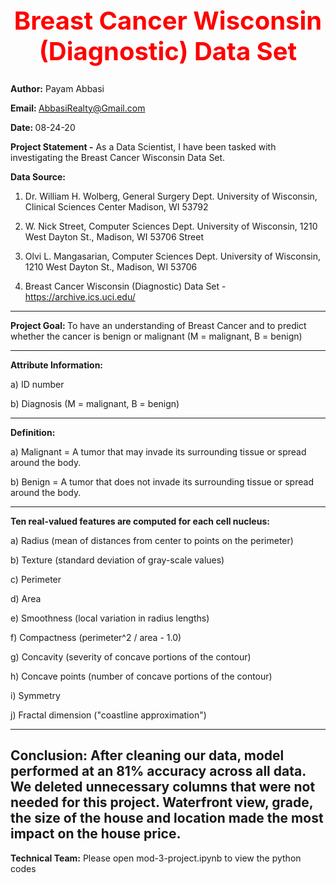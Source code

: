 <b><center> <h1 style="color:red;font-size:40px;"> Breast Cancer Wisconsin (Diagnostic) Data Set </b></h1></center>
---------------------------------------------------------------------------------------  
<b>Author:</b> Payam Abbasi

<b>Email: </b>AbbasiRealty@Gmail.com

<b>Date: </b>08-24-20

<b>Project Statement -</b> As a Data Scientist, I have been tasked with investigating the Breast Cancer Wisconsin Data Set. 

<b>Data Source:</b> 
1. Dr. William H. Wolberg, General Surgery Dept.
University of Wisconsin, Clinical Sciences Center
Madison, WI 53792

2. W. Nick Street, Computer Sciences Dept.
University of Wisconsin, 1210 West Dayton St., 
Madison, WI 53706 Street

3. Olvi L. Mangasarian, Computer Sciences Dept.
University of Wisconsin, 1210 West Dayton St., 
Madison, WI 53706

4. Breast Cancer Wisconsin (Diagnostic) Data Set - https://archive.ics.uci.edu/

---------------------------------------------------------------------------------------
<b>Project Goal: </b> To have an understanding of Breast Cancer and to predict whether the cancer is benign or malignant (M = malignant, B = benign)

---------------------------------------------------------------------------------------
<b>Attribute Information:</b>

a) ID number

b) Diagnosis (M = malignant, B = benign)

---------------------------------------------------------------------------------------
<b>Definition:</b>

a) Malignant = A tumor that may invade its surrounding tissue or spread around the body.

b) Benign = A tumor that does not invade its surrounding tissue or spread around the body.

---------------------------------------------------------------------------------------
<b>Ten real-valued features are computed for each cell nucleus:</b>

a) Radius (mean of distances from center to points on the perimeter)

b) Texture (standard deviation of gray-scale values)

c) Perimeter

d) Area

e) Smoothness (local variation in radius lengths)

f) Compactness (perimeter^2 / area - 1.0)

g) Concavity (severity of concave portions of the contour)

h) Concave points (number of concave portions of the contour)

i) Symmetry

j) Fractal dimension ("coastline approximation")

----------------------------------------------------------------------------------------------
Conclusion: After cleaning our data, model performed at an 81% accuracy across all data. We deleted unnecessary columns that were not needed for this project. Waterfront view, grade, the size of the house and location made the most impact on the house price. 
----------------------------------------------------------------------------------------------
<b>Technical Team:</b> Please open mod-3-project.ipynb to view the python codes
